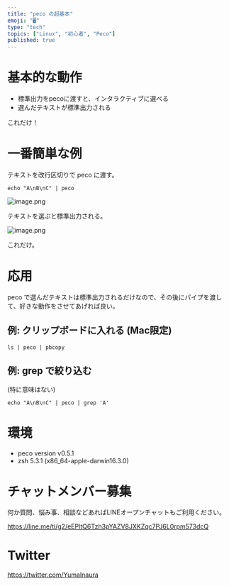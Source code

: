 ```yaml
---
title: "peco の超基本"
emoji: "🖥"
type: "tech"
topics: ["Linux", "初心者", "Peco"]
published: true
---
```


# 基本的な動作

- 標準出力をpecoに渡すと、インタラクティブに選べる
- 選んだテキストが標準出力される

これだけ！

# 一番簡単な例

テキストを改行区切りで peco に渡す。

```
echo "A\nB\nC" | peco
```

![image.png](https://qiita-image-store.s3.amazonaws.com/0/89618/cb193f8f-554e-9374-384a-a006324d3e4a.png)

テキストを選ぶと標準出力される。

![image.png](https://qiita-image-store.s3.amazonaws.com/0/89618/f8822410-bb78-3e17-1eaa-6c66ab16a91e.png)

これだけ。


# 応用

peco で選んだテキストは標準出力されるだけなので、その後にパイプを渡して、好きな動作をさせてあげれば良い。

## 例: クリップボードに入れる (Mac限定)

```
ls | peco | pbcopy
```

## 例: grep で絞り込む

(特に意味はない)

```
echo "A\nB\nC" | peco | grep 'A'
```

# 環境

- peco version v0.5.1
- zsh 5.3.1 (x86_64-apple-darwin16.3.0)








<!-- Update From Qiita API -->

# チャットメンバー募集


何か質問、悩み事、相談などあればLINEオープンチャットもご利用ください。

https://line.me/ti/g2/eEPltQ6Tzh3pYAZV8JXKZqc7PJ6L0rpm573dcQ





# Twitter


https://twitter.com/YumaInaura


<!-- Update From Qiita API -->


